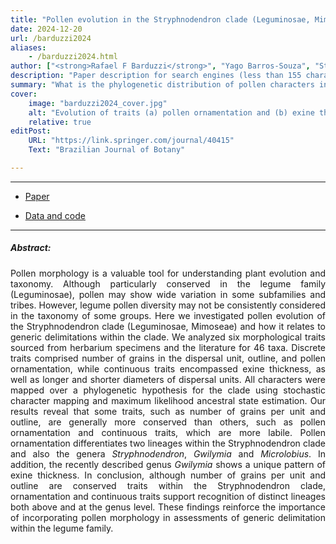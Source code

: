 ```yaml
---
title: "Pollen evolution in the Stryphnodendron clade (Leguminosae, Mimoseae)" 
date: 2024-12-20
url: /barduzzi2024
aliases: 
    - /barduzzi2024.html
author: ["<strong>Rafael F Barduzzi</strong>", "Yago Barros-Souza", "Stefany Liau-Kang", "Leonardo M Borges"]
description: "Paper description for search engines (less than 155 characters)" 
summary: "What is the phylogenetic distribution of pollen characters in the Stryphnodendron clade, and does this distribution support the recent taxonomic rearrangements of its members?"
cover:
    image: "barduzzi2024_cover.jpg"
    alt: "Evolution of traits (a) pollen ornamentation and (b) exine thickness in the Stryphnodendron clade."
    relative: true
editPost:
    URL: "https://link.springer.com/journal/40415"
    Text: "Brazilian Journal of Botany"

---
```


---

- [Paper](https://doi.org/10.1007/s40415-024-01059-y)

- [Data and code](https://github.com/TaxEP/Stryphnodendron-Pollen-ASE)

---

##### Abstract:

<div style="text-align: justify;">
Pollen morphology is a valuable tool for understanding plant evolution and taxonomy. Although particularly conserved in the legume family (Leguminosae), pollen may show wide variation in some subfamilies and tribes. However, legume pollen diversity may not be consistently considered in the taxonomy of some groups. Here we investigated pollen evolution of the Stryphnodendron clade (Leguminosae, Mimoseae) and how it relates to generic delimitations within the clade. We analyzed six morphological traits sourced from herbarium specimens and the literature for 46 taxa. Discrete traits comprised number of grains in the dispersal unit, outline, and pollen ornamentation, while continuous traits encompassed exine thickness, as well as longer and shorter diameters of dispersal units. All characters were mapped over a phylogenetic hypothesis for the clade using stochastic character mapping and maximum likelihood ancestral state estimation. Our results reveal that some traits, such as number of grains per unit and outline, are generally more conserved than others, such as pollen ornamentation and continuous traits, which are more labile. Pollen ornamentation differentiates two lineages within the Stryphnodendron clade and also the genera <i>Stryphnodendron</i>, <i>Gwilymia</i> and <i>Microlobius</i>. In addition, the recently described genus <i>Gwilymia</i> shows a unique pattern of exine thickness. In conclusion, although number of grains per unit and outline are conserved traits within the Stryphnodendron clade, ornamentation and continuous traits support recognition of distinct lineages both above and at the genus level. These findings reinforce the importance of incorporating pollen morphology in assessments of generic delimitation within the legume family.
</div>